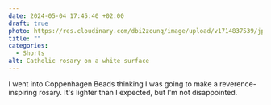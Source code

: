 ```yaml
---
date: 2024-05-04 17:45:40 +02:00
draft: true
photo: https://res.cloudinary.com/dbi2zounq/image/upload/v1714837539/jpj5zzlrvddtjkfyueam.jpg
title: ""
categories:
  - Shorts
alt: Catholic rosary on a white surface
---
```


I went into Coppenhagen Beads thinking I was going to make a reverence-inspiring rosary. It's lighter than I expected, but I'm not disappointed.
